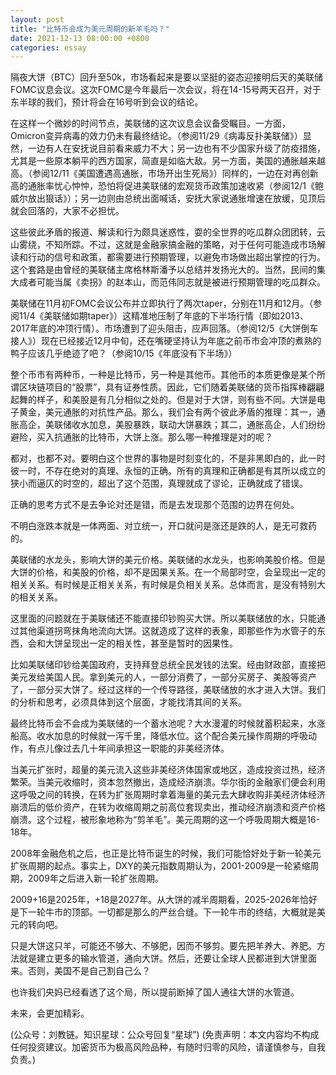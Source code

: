 ```yaml
---
layout: post
title: "比特币会成为美元周期的新羊毛吗？"
date: 2021-12-13 08:00:00 +0800
categories: essay
---
```


隔夜大饼（BTC）回升至50k，市场看起来是要以坚挺的姿态迎接明后天的美联储FOMC议息会议。这次FOMC是今年最后一次会议，将在14-15号两天召开，对于东半球的我们，预计将会在16号听到会议的结论。

在这样一个微妙的时间节点，美联储的这次议息会议备受瞩目。一方面，Omicron变异病毒的效力仍未有最终结论。（参阅11/29《病毒反扑美联储》）显然，一边有人在安抚说目前看来威力不大；另一边也有不少国家升级了防疫措施，尤其是一些原本躺平的西方国家，简直是如临大敌。另一方面，美国的通胀越来越高。（参阅12/11《美国遭遇高通胀，市场开出生死局》）同样的，一边在对再创新高的通胀率忧心忡忡，恐怕将促进美联储的宏观货币政策加速收紧（参阅12/1《鲍威尔放出狠话》）；另一边则由总统出面喊话，安抚大家说通胀增速在放缓，见顶后就会回落的，大家不必担忧。

这些彼此矛盾的报道、解读和行为颇具迷惑性，耍的全世界的吃瓜群众团团转，云山雾绕，不知所踪。不过，这就是金融家搞金融的策略，对于任何可能造成市场解读和行动的信号和政策，都需要进行预期管理，以避免市场做出超出掌控的行为。这个套路是由曾经的美联储主席格林斯潘予以总结并发扬光大的。当然，民间的集大成者可能当属《卖拐》的赵本山，而范伟同志就是被进行预期管理的吃瓜群众。

美联储在11月初FOMC会议公布并立即执行了两次taper，分别在11月和12月。（参阅11/4《美联储如期taper》）这精准地压制了年底的下半场行情（即如2013、2017年底的冲顶行情）。市场遭到了迎头阻击，应声回落。（参阅12/5《大饼倒车接人》）现在已经接近12月中旬，还在嘴硬坚持认为年底之前币市会冲顶的煮熟的鸭子应该几乎绝迹了吧？（参阅10/15《年底没有下半场》）

整个币市有两种币，一种是比特币，另一种是其他币。其他币的本质更像是某个所谓区块链项目的“股票”，具有证券性质。因此，它们随着美联储的货币指挥棒翩翩起舞的样子，和美股是有几分相似之处的。但是对于大饼，则有些不同。大饼是电子黄金，美元通胀的对抗性产品。那么，我们会有两个彼此矛盾的推理：其一，通胀高企，美联储收水加息，美股暴跌，联动大饼暴跌；其二，通胀高企，人们纷纷避险，买入抗通胀的比特币，大饼上涨。那么哪一种推理是对的呢？

都对，也都不对。要明白这个世界的事物是时刻变化的，不是非黑即白的，此一时彼一时，不存在绝对的真理、永恒的正确。所有的真理和正确都是有其所以成立的狭小而逼仄的时空的，超出了这个范围，真理就成了谬论，正确就成了错误。

正确的思考方式不是去争论对还是错，而是去发现那个范围的边界在何处。

不明白涨跌本就是一体两面、对立统一，开口就问是涨还是跌的人，是无可救药的。

美联储的水龙头，影响大饼的美元价格。美联储的水龙头，也影响美股价格。但是大饼的价格，和美股的价格，却不是因果关系。在一个局部时空，会呈现出一定的相关关系。有时候是正相关关系，有时候是负相关关系。总体而言，是没有特别大的相关关系。

这里面的问题就在于美联储还不能直接印钞购买大饼。所以美联储放的水，只能通过其他渠道拐弯抹角地流向大饼。这就造成了这样的表象，即那些作为水管子的东西，会和大饼呈现出一定的相关性，甚至是暂时的因果性。

比如美联储印钞给美国政府，支持拜登总统全民发钱的法案。经由财政部，直接把美元发给美国人民。拿到美元的人，一部分消费了，一部分买房子、美股等资产了，一部分买大饼了。经过这样的一个传导路径，美联储放的水才进入大饼。我们的分析和思考，必须具体到这个层面，才能找清其间的关系。

最终比特币会不会成为美联储的一个蓄水池呢？大水漫灌的时候就蓄积起来，水涨船高。收水加息的时候就一泻千里，降低水位。这个配合美元操作周期的呼吸动作，有点儿像过去几十年间承担这一职能的非美经济体。

当美元扩张时，超量的美元流入这些非美经济体国家或地区，造成投资过热，经济繁荣。当美元收缩时，资本忽然撤出，造成经济崩溃。华尔街的金融家们便会利用这呼吸之间的转换，在转为扩张周期时拿着海量的美元去大肆收购非美经济体经济崩溃后的低价资产，在转为收缩周期之前高位套现卖出，推动经济崩溃和资产价格崩溃。这个过程，被形象地称为“剪羊毛”。美元周期的这一个呼吸周期大概是16-18年。

2008年金融危机之后，也正是比特币诞生的时候，我们可能恰好处于新一轮美元扩张周期的起点。事实上，DXY的美元指数周期认为，2001-2009是一轮紧缩周期，2009年之后进入新一轮扩张周期。

2009+16是2025年，+18是2027年。从大饼的减半周期看，2025-2026年恰好是下一轮牛市的顶部。一切都是那么的严丝合缝。下一轮牛市的终结，大概就是美元的转向吧。

只是大饼这只羊，可能还不够大、不够肥，因而不够剪。要先把羊养大、养肥。方法就是建立更多的输水管道，通向大饼。然后，还要让全球人民都进到大饼里面来。否则，美国不是自己割自己么？

也许我们央妈已经看透了这个局，所以提前断掉了国人通往大饼的水管道。

未来，会更加精彩。

(公众号：刘教链。知识星球：公众号回复“星球”)
(免责声明：本文内容均不构成任何投资建议。加密货币为极高风险品种，有随时归零的风险，请谨慎参与，自我负责。)
